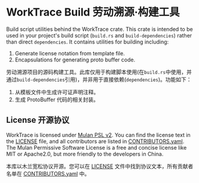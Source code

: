 # WorkTrace Build 劳动溯源·构建工具

Build script utilities behind the WorkTrace crate. This crate is intended to be used in your project's build script (`build.rs` and `build-dependencies`) rather than direct `dependencies`. It contains utilities for building including:

1. Generate license notation from template file.
2. Encapsulations for generating proto buffer code.

劳动溯源项目的源码构建工具。此库仅用于构建脚本使用(在`build.rs`中使用，并通过`build-dependencies`引用)，并非用于直接依赖(`dependencies`)。功能如下：

1. 从模板文件中生成许可证声明注释。
2. 生成 ProtoBuffer 代码的相关封装。

## License 开源协议

WorkTrace is licensed under [Mulan PSL v2](http://license.coscl.org.cn/MulanPSL2). You can find the license text in the [LICENSE](../LICENSE) file, and all contributors are listed in [CONTRIBUTORS.yaml](../CONTRIBUTORS.yaml). The Mulan Permissive Software License is a free and concise license like MIT or Apache2.0, but more friendly to the developers in China.

本库以木兰宽松协议开源。您可以在 [LICENSE](../LICENSE) 文件中找到协议文本，所有贡献者名单在 [CONTRIBUTORS.yaml](../CONTRIBUTORS.yaml) 中。
